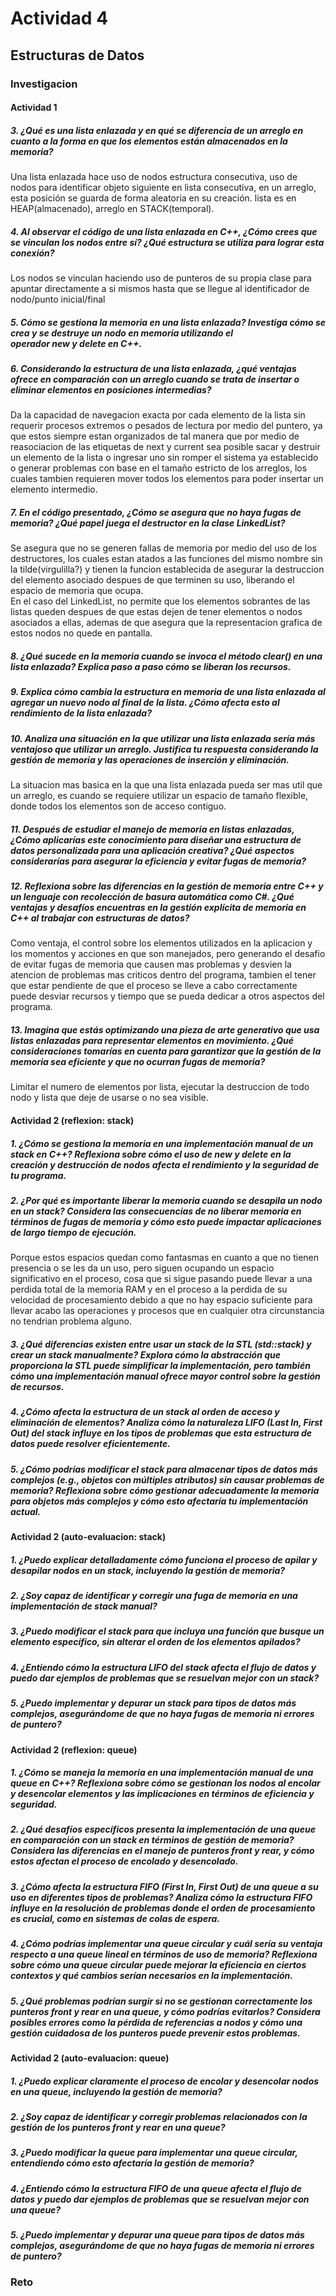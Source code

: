 # Actividad 4
## Estructuras de Datos
### Investigacion
#### Actividad 1
##### 3. ¿Qué es una lista enlazada y en qué se diferencia de un arreglo en cuanto a la forma en que los elementos están almacenados en la memoria?
Una lista enlazada hace uso de nodos
estructura consecutiva, uso de nodos para identificar objeto siguiente en lista consecutiva, en un arreglo, esta posición se guarda de forma aleatoria en su creación.
lista es en HEAP(almacenado), arreglo en STACK(temporal).
##### 4. Al observar el código de una lista enlazada en C++, ¿Cómo crees que se vinculan los nodos entre sí? ¿Qué estructura se utiliza para lograr esta conexión?
Los nodos se vinculan haciendo uso de punteros de su propia clase para apuntar directamente a si mismos hasta que se llegue al identificador de nodo/punto inicial/final
##### 5. Cómo se gestiona la memoria en una lista enlazada? Investiga cómo se crea y se destruye un nodo en memoria utilizando el operador new y delete en C++.
##### 6. Considerando la estructura de una lista enlazada, ¿qué ventajas ofrece en comparación con un arreglo cuando se trata de insertar o eliminar elementos en posiciones intermedias?
Da la capacidad de navegacion exacta por cada elemento de la lista sin requerir procesos extremos o pesados de lectura por medio del puntero, ya que estos siempre estan organizados de tal manera que por medio de reasociacion de las etiquetas de next y current sea posible sacar y destruir un elemento de la lista o ingresar uno sin romper el sistema ya establecido o generar problemas con base en el tamaño estricto de los arreglos, los cuales tambien requieren mover todos los elementos para poder insertar un elemento intermedio.
##### 7. En el código presentado, ¿Cómo se asegura que no haya fugas de memoria? ¿Qué papel juega el destructor en la clase LinkedList?
Se asegura que no se generen fallas de memoria por medio del uso de los destructores, los cuales estan atados a las funciones del mismo nombre sin la tilde(virgulilla?) y tienen la funcion establecida de asegurar la destruccion del elemento asociado despues de que terminen su uso, liberando el espacio de memoria que ocupa.  
En el caso del LinkedList, no permite que los elementos sobrantes de las listas queden despues de que estas dejen de tener elementos o nodos asociados a ellas, ademas de que asegura que la representacion grafica de estos nodos no quede en pantalla.
##### 8. ¿Qué sucede en la memoria cuando se invoca el método clear() en una lista enlazada? Explica paso a paso cómo se liberan los recursos.
##### 9. Explica cómo cambia la estructura en memoria de una lista enlazada al agregar un nuevo nodo al final de la lista. ¿Cómo afecta esto al rendimiento de la lista enlazada?
##### 10. Analiza una situación en la que utilizar una lista enlazada sería más ventajoso que utilizar un arreglo. Justifica tu respuesta considerando la gestión de memoria y las operaciones de inserción y eliminación.
La situacion mas basica en la que una lista enlazada pueda ser mas util que un arreglo, es cuando se requiere utilizar un espacio de tamaño flexible, donde todos los elementos son de acceso contiguo.
##### 11. Después de estudiar el manejo de memoria en listas enlazadas, ¿Cómo aplicarías este conocimiento para diseñar una estructura de datos personalizada para una aplicación creativa? ¿Qué aspectos considerarías para asegurar la eficiencia y evitar fugas de memoria?
##### 12. Reflexiona sobre las diferencias en la gestión de memoria entre C++ y un lenguaje con recolección de basura automática como C#. ¿Qué ventajas y desafíos encuentras en la gestión explícita de memoria en C++ al trabajar con estructuras de datos?
Como ventaja, el control sobre los elementos utilizados en la aplicacion y los momentos y acciones en que son manejados, pero generando el desafio de evitar fugas de memoria que causen mas problemas y desvien la atencion de problemas mas criticos dentro del programa, tambien el tener que estar pendiente de que el proceso se lleve a cabo correctamente puede desviar recursos y tiempo que se pueda dedicar a otros aspectos del programa.
##### 13. Imagina que estás optimizando una pieza de arte generativo que usa listas enlazadas para representar elementos en movimiento. ¿Qué consideraciones tomarías en cuenta para garantizar que la gestión de la memoria sea eficiente y que no ocurran fugas de memoria?
Limitar el numero de elementos por lista, ejecutar la destruccion de todo nodo y lista que deje de usarse o no sea visible.
#### Actividad 2 (reflexion: stack)
##### 1. ¿Cómo se gestiona la memoria en una implementación manual de un stack en C++? Reflexiona sobre cómo el uso de new y delete en la creación y destrucción de nodos afecta el rendimiento y la seguridad de tu programa.
##### 2. ¿Por qué es importante liberar la memoria cuando se desapila un nodo en un stack? Considera las consecuencias de no liberar memoria en términos de fugas de memoria y cómo esto puede impactar aplicaciones de largo tiempo de ejecución.
Porque estos espacios quedan como fantasmas en cuanto a que no tienen presencia o se les da un uso, pero siguen ocupando un espacio significativo en el proceso, cosa que si sigue pasando puede llevar a una perdida total de la memoria RAM y en el proceso a la perdida de su velocidad de procesamiento debido a que no hay espacio suficiente para llevar acabo las operaciones y procesos que en cualquier otra circunstancia no tendrian problema alguno.
##### 3. ¿Qué diferencias existen entre usar un stack de la STL (std::stack) y crear un stack manualmente? Explora cómo la abstracción que proporciona la STL puede simplificar la implementación, pero también cómo una implementación manual ofrece mayor control sobre la gestión de recursos.
##### 4. ¿Cómo afecta la estructura de un stack al orden de acceso y eliminación de elementos? Analiza cómo la naturaleza LIFO (Last In, First Out) del stack influye en los tipos de problemas que esta estructura de datos puede resolver eficientemente.
##### 5. ¿Cómo podrías modificar el stack para almacenar tipos de datos más complejos (e.g., objetos con múltiples atributos) sin causar problemas de memoria? Reflexiona sobre cómo gestionar adecuadamente la memoria para objetos más complejos y cómo esto afectaría tu implementación actual.
#### Actividad 2 (auto-evaluacion: stack)
##### 1. ¿Puedo explicar detalladamente cómo funciona el proceso de apilar y desapilar nodos en un stack, incluyendo la gestión de memoria?
##### 2. ¿Soy capaz de identificar y corregir una fuga de memoria en una implementación de stack manual?
##### 3. ¿Puedo modificar el stack para que incluya una función que busque un elemento específico, sin alterar el orden de los elementos apilados?
##### 4. ¿Entiendo cómo la estructura LIFO del stack afecta el flujo de datos y puedo dar ejemplos de problemas que se resuelvan mejor con un stack?
##### 5. ¿Puedo implementar y depurar un stack para tipos de datos más complejos, asegurándome de que no haya fugas de memoria ni errores de puntero?
#### Actividad 2 (reflexion: queue)
##### 1. ¿Cómo se maneja la memoria en una implementación manual de una queue en C++? Reflexiona sobre cómo se gestionan los nodos al encolar y desencolar elementos y las implicaciones en términos de eficiencia y seguridad.
##### 2. ¿Qué desafíos específicos presenta la implementación de una queue en comparación con un stack en términos de gestión de memoria? Considera las diferencias en el manejo de punteros front y rear, y cómo estos afectan el proceso de encolado y desencolado.
##### 3. ¿Cómo afecta la estructura FIFO (First In, First Out) de una queue a su uso en diferentes tipos de problemas? Analiza cómo la estructura FIFO influye en la resolución de problemas donde el orden de procesamiento es crucial, como en sistemas de colas de espera.
##### 4. ¿Cómo podrías implementar una queue circular y cuál sería su ventaja respecto a una queue lineal en términos de uso de memoria? Reflexiona sobre cómo una queue circular puede mejorar la eficiencia en ciertos contextos y qué cambios serían necesarios en la implementación.
##### 5. ¿Qué problemas podrían surgir si no se gestionan correctamente los punteros front y rear en una queue, y cómo podrías evitarlos? Considera posibles errores como la pérdida de referencias a nodos y cómo una gestión cuidadosa de los punteros puede prevenir estos problemas.
#### Actividad 2 (auto-evaluacion: queue)
##### 1. ¿Puedo explicar claramente el proceso de encolar y desencolar nodos en una queue, incluyendo la gestión de memoria?
##### 2. ¿Soy capaz de identificar y corregir problemas relacionados con la gestión de los punteros front y rear en una queue?
##### 3. ¿Puedo modificar la queue para implementar una queue circular, entendiendo cómo esto afectaría la gestión de memoria?
##### 4. ¿Entiendo cómo la estructura FIFO de una queue afecta el flujo de datos y puedo dar ejemplos de problemas que se resuelvan mejor con una queue?
##### 5. ¿Puedo implementar y depurar una queue para tipos de datos más complejos, asegurándome de que no haya fugas de memoria ni errores de puntero?
### Reto
